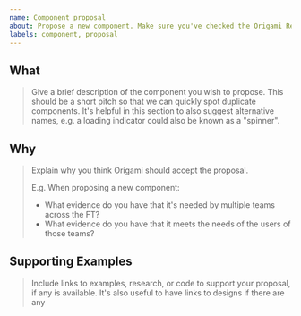 ```yaml
---
name: Component proposal
about: Propose a new component. Make sure you've checked the Origami Registry and the Components Backlog first!
labels: component, proposal
---
```

<!--
Please ensure that you have checked both the Origami Registry and the Component Backlog for similar components:

Registry: https://registry.origami.ft.com/
Backlog: https://github.com/Financial-Times/origami-proposals/projects/1

If you need help with putting your proposal together then please
contact the Origami team at origami.support@ft.com or
#origami-support on Slack.
-->


## What

> Give a brief description of the component you wish to propose. This should be a short pitch so that we can quickly spot duplicate components.
> It's helpful in this section to also suggest alternative names, e.g. a loading indicator could also be known as a "spinner".

## Why

> Explain why you think Origami should accept the proposal.
>
> E.g. When proposing a new component:
> - What evidence do you have that it's needed by multiple teams across the FT?
> - What evidence do you have that it meets the needs of the users of those teams?

## Supporting Examples

> Include links to examples, research, or code to support your proposal, if any is available. It's also useful to have links to designs if there are any
